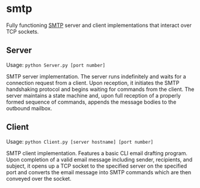 # smtp
Fully functioning [SMTP](https://www.rfc-editor.org/rfc/rfc5321) server and client implementations that interact over TCP sockets.

## Server

Usage: `python Server.py [port number]`

SMTP server implementation. The server runs indefinitely and waits for a connection request from a client. Upon reception, it initiates the SMTP handshaking protocol and begins waiting for commands from the client. The server maintains a state machine and, upon full reception of a properly formed sequence of commands, appends the message bodies to the outbound mailbox. 

## Client

Usage: `python Client.py [server hostname] [port number]`

SMTP client implementation. Features a basic CLI email drafting program. Upon completion of a valid email message including sender, recipients, and subject, it opens up a TCP socket to the specified server on the specified port and converts the email message into SMTP commands which are then conveyed over the socket.